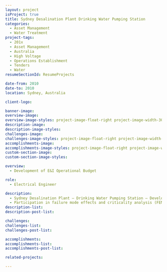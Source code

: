 ```yaml
---
layout: project
isProject: true
title: Sydney Desalination Plant Drinking Water Pumping Station
categories:
  - Asset Management
  - Water Treatment
project-tags:
  - 201x
  - Asset Management
  - Australia
  - High Voltage
  - Operations Establishment
  - Tenders
  - Water
resumeSectionId: ResumeProjects

date-from: 2010
date-to: 2010
location: Sydney, Australia

client-logo:

banner-image:
overview-image:
overview-image-styles: project-image-float-right project-image-width-30
description-image:
description-image-styles:
challenges-image:
challenges-image-styles: project-image-float-right project-image-width-40
accomplishments-image:
accomplishments-image-styles: project-image-float-right project-image-width-40
custom-section-image:
custom-section-image-styles:

overview:
  - Development of E&I Operational Budget

role:
  - Electrical Engineer

description:
  - Sydney Desalination Plant – Drinking Water Pumping Station – Development of E&I Operational Budget
  - Participation in failure mode effects and criticality analysis (FEMCA).
description-list:
description-post-list:

challenges:
challenges-list:    
challenges-post-list:    

accomplishments:
accomplishments-list:    
accomplishments-post-list:    

related-projects:

---
```

